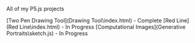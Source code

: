 All of my P5.js projects

[Two Pen Drawing Tool](Drawing Tool\index.html) - Complete
[Red Line](Red Line\index.html) - In Progress
[Computational Images](Generative Portraits\sketch.js) - In Progress